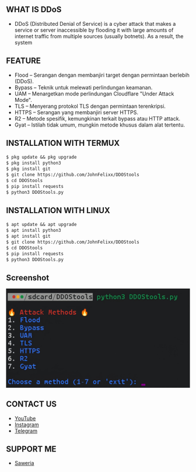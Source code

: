 ## WHAT IS DDoS
- DDoS (Distributed Denial of Service) is a cyber attack that makes a service or server inaccessible by flooding it with large amounts of internet traffic from multiple sources (usually botnets). As a result, the system

## FEATURE
- Flood – Serangan dengan membanjiri target dengan permintaan berlebih (DDoS).
- Bypass – Teknik untuk melewati perlindungan keamanan.
- UAM – Menargetkan mode perlindungan Cloudflare "Under Attack Mode".
- TLS – Menyerang protokol TLS dengan permintaan terenkripsi.
- HTTPS – Serangan yang membanjiri server HTTPS.
- R2 – Metode spesifik, kemungkinan terkait bypass atau HTTP attack.
- Gyat – Istilah tidak umum, mungkin metode khusus dalam alat tertentu.

## INSTALLATION WITH TERMUX
```
$ pkg update && pkg upgrade
$ pkg install python3
$ pkg install git
$ git clone https://github.com/JohnFelixx/DDOStools
$ cd DDOStools
$ pip install requests
$ python3 DDOStools.py
```
## INSTALLATION WITH LINUX
```
$ apt update && apt upgrade
$ apt install python3
$ apt install git
$ git clone https://github.com/JohnFelixx/DDOStools
$ cd DDOStools
$ pip install requests
$ python3 DDOStools.py
```

## Screenshot
![Dolkings preview](DDOStools.png)

## CONTACT US
- [YouTube](https://youtube.com/sonymodderr)
- [Instagram](https://instagram.com/kuciinglangka)
- [Telegram](https://t.me/OrdinaryPeople403)

## SUPPORT ME
- [Saweria](https://saweria.co/SonySec07)
